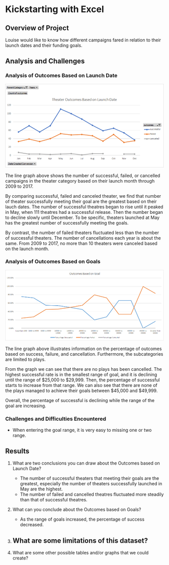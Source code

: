 # Kickstarting with Excel

## Overview of Project
Louise would like to know how different campaigns fared in relation to their launch dates and their funding goals.

## Analysis and Challenges

### Analysis of Outcomes Based on Launch Date
![](Resources/Theater_Outcomes_vs_Launch.png)

The line graph above shows the number of successful, failed, or cancelled campaigns in the theater category based on their launch month through 2009 to 2017.

By comparing successful, failed and canceled theater, we find that number of theater successfully meeting their goal are the greatest based on their lauch dates. The number of successful theatres began to rise until it peaked in May, when 111 theatres had a successful release. Then the number began to decline slowly until December. To be specific, theaters launched at May has the greatest number of successfully meeting the goals.

By contrast, the number of failed theaters fluctuated less than the number of successful theaters. The number of cancellations each year is about the same. From 2009 to 2017, no more than 10 theaters were canceled based on the launch month. 

### Analysis of Outcomes Based on Goals
![](Resources/Outcomes_vs_Goals.png)

The line graph above illustrates information on the percentage of outcomes based on success, failure, and cancellation. Furthermore, the subcategories are limited to plays.

From the graph we can see that there are no plays has been cancelled. The highest successful rate is in the smallest range of goal, and it is declining until the range of $25,000 to $29,999. Then, the percentage of successful starts to increase from that range. We can also see that there are none of the plays managed to achieve their goals between $45,000 and $49,999.

Overall, the percentage of successful is declining while the range of the goal are increasing.

### Challenges and Difficulties Encountered
- When entering the goal range, it is very easy to missing one or two range.

## Results

1. What are two conclusions you can draw about the Outcomes based on Launch Date?
   - The number of successful theaters that meeting their goals are the greatest, especially the number of theaters successfully launched in May are the highest.
   - The number of failed and cancelled theatres fluctuated more steadily than that of successful theatres.

2. What can you conclude about the Outcomes based on Goals?
   - As the range of goals increased, the percentage of success decreased.

3. What are some limitations of this dataset?
   - 

4. What are some other possible tables and/or graphs that we could create?
